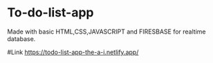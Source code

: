 # To-do-list-app
Made with basic HTML,CSS,JAVASCRIPT and FIRESBASE for realtime database.

#Link
https://todo-list-app-the-a-i.netlify.app/
